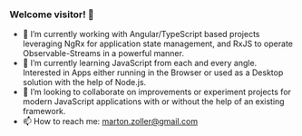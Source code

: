 ### Welcome visitor! 👋

<!--
**martonzoller/martonzoller** is a ✨ _special_ ✨ repository because its `README.md` (this file) appears on your GitHub profile.

Here are some ideas to get you started:

-->
- 🔭 I’m currently working with Angular/TypeScript based projects leveraging NgRx for application state management, and RxJS to operate Observable-Streams in a powerful manner.
- 🌱 I’m currently learning JavaScript from each and every angle. Interested in Apps either running in the Browser or used as a Desktop solution with the help of Node.js.  
- 👯 I’m looking to collaborate on improvements or experiment projects for modern JavaScript applications with or without the help of an existing framework.
- 📫 How to reach me: marton.zoller@gmail.com
